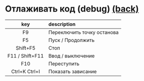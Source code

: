 # Отлаживать код (debug) [(back)](../readme.md)

| key | description |
| :-: | :-- |
| F9 | Переключить точку останова |
| F5 | Пуск / Продолжить |
| Shift+F5 | Стоп |
| F11 / Shift+F11 | Ввод / выключение |
| F10 | Переступить |
| Ctrl+K Ctrl+I | Показать зависание |
